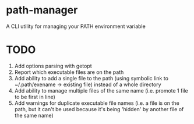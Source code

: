 path-manager
============

A CLI utility for managing your PATH environment variable

TODO
============

1. Add options parsing with getopt
2. Report which executable files are on the path
3. Add ability to add a single file to the path (using symbolic link to
~/.path/exename -> existing file) instead of a whole directory
4. Add ability to manage multiple files of the same name (i.e. promote 1
file to be first in line)
5. Add warnings for duplicate executable file names (i.e. a file is on
the path, but it can't be used because it's being 'hidden' by another
file of the same name)
